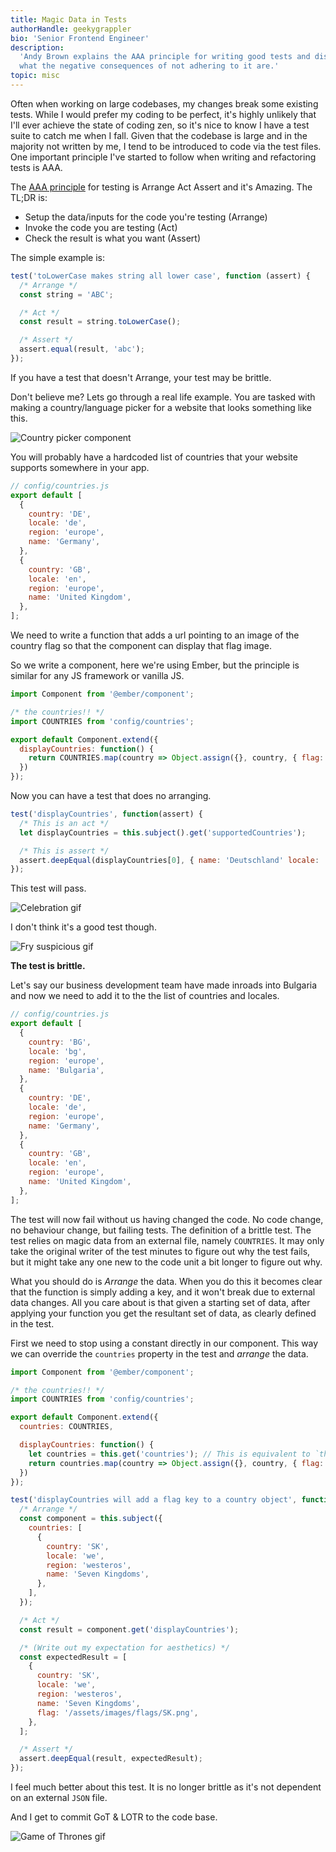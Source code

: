```yaml
---
title: Magic Data in Tests
authorHandle: geekygrappler
bio: 'Senior Frontend Engineer'
description:
  'Andy Brown explains the AAA principle for writing good tests and discusses
  what the negative consequences of not adhering to it are.'
topic: misc
---
```


Often when working on large codebases, my changes break some existing tests.
While I would prefer my coding to be perfect, it's highly unlikely that I'll
ever achieve the state of coding zen, so it's nice to know I have a test suite
to catch me when I fall. Given that the codebase is large and in the majority
not written by me, I tend to be introduced to code via the test files. One
important principle I've started to follow when writing and refactoring tests is
AAA.

<!--break-->

The [AAA principle](http://wiki.c2.com/?ArrangeActAssert) for testing is Arrange
Act Assert and it's Amazing. The TL;DR is:

- Setup the data/inputs for the code you're testing (Arrange)
- Invoke the code you are testing (Act)
- Check the result is what you want (Assert)

The simple example is:

```js
test('toLowerCase makes string all lower case', function (assert) {
  /* Arrange */
  const string = 'ABC';

  /* Act */
  const result = string.toLowerCase();

  /* Assert */
  assert.equal(result, 'abc');
});
```

If you have a test that doesn't Arrange, your test may be brittle.

Don't believe me? Lets go through a real life example. You are tasked with
making a country/language picker for a website that looks something like this.

![Country picker component](/assets/images/posts/2017-09-25-magic-test-data/tl-country-picker.png)

You will probably have a hardcoded list of countries that your website supports
somewhere in your app.

```js
// config/countries.js
export default [
  {
    country: 'DE',
    locale: 'de',
    region: 'europe',
    name: 'Germany',
  },
  {
    country: 'GB',
    locale: 'en',
    region: 'europe',
    name: 'United Kingdom',
  },
];
```

We need to write a function that adds a url pointing to an image of the country
flag so that the component can display that flag image.

So we write a component, here we're using Ember, but the principle is similar
for any JS framework or vanilla JS.

```js
import Component from '@ember/component';

/* the countries!! */
import COUNTRIES from 'config/countries';

export default Component.extend({
  displayCountries: function() {
    return COUNTRIES.map(country => Object.assign({}, country, { flag: `/assets/images/flags/${country.country}.png` }));
  })
});
```

Now you can have a test that does no arranging.

```js
test('displayCountries', function(assert) {
  /* This is an act */
  let displayCountries = this.subject().get('supportedCountries');

  /* This is assert */
  assert.deepEqual(displayCountries[0], { name: 'Deutschland' locale: 'de', country: 'DE', region: 'europe', flag: '/assets/images/flags/DE.png' });
});
```

This test will pass.

![Celebration gif](/assets/images/posts/2017-09-25-magic-test-data/celebrate.gif)

I don't think it's a good test though.

![Fry suspicious gif](/assets/images/posts/2017-09-25-magic-test-data/fry.gif)

<strong>The test is brittle.</strong>

Let's say our business development team have made inroads into Bulgaria and now
we need to add it to the the list of countries and locales.

```js
// config/countries.js
export default [
  {
    country: 'BG',
    locale: 'bg',
    region: 'europe',
    name: 'Bulgaria',
  },
  {
    country: 'DE',
    locale: 'de',
    region: 'europe',
    name: 'Germany',
  },
  {
    country: 'GB',
    locale: 'en',
    region: 'europe',
    name: 'United Kingdom',
  },
];
```

The test will now fail without us having changed the code. No code change, no
behaviour change, but failing tests. The definition of a brittle test. The test
relies on magic data from an external file, namely `COUNTRIES`. It may only take
the original writer of the test minutes to figure out why the test fails, but it
might take any one new to the code unit a bit longer to figure out why.

What you should do is _Arrange_ the data. When you do this it becomes clear that
the function is simply adding a key, and it won't break due to external data
changes. All you care about is that given a starting set of data, after applying
your function you get the resultant set of data, as clearly defined in the test.

First we need to stop using a constant directly in our component. This way we
can override the `countries` property in the test and _arrange_ the data.

```js
import Component from '@ember/component';

/* the countries!! */
import COUNTRIES from 'config/countries';

export default Component.extend({
  countries: COUNTRIES,

  displayCountries: function() {
    let countries = this.get('countries'); // This is equivalent to `this.countries` but for Ember objects.
    return countries.map(country => Object.assign({}, country, { flag: `/assets/images/flags/${country.country}.png` }));
  })
});
```

```js
test('displayCountries will add a flag key to a country object', function (assert) {
  /* Arrange */
  const component = this.subject({
    countries: [
      {
        country: 'SK',
        locale: 'we',
        region: 'westeros',
        name: 'Seven Kingdoms',
      },
    ],
  });

  /* Act */
  const result = component.get('displayCountries');

  /* (Write out my expectation for aesthetics) */
  const expectedResult = [
    {
      country: 'SK',
      locale: 'we',
      region: 'westeros',
      name: 'Seven Kingdoms',
      flag: '/assets/images/flags/SK.png',
    },
  ];

  /* Assert */
  assert.deepEqual(result, expectedResult);
});
```

I feel much better about this test. It is no longer brittle as it's not
dependent on an external `JSON` file.

And I get to commit GoT & LOTR to the code base.

![Game of Thrones gif](/assets/images/posts/2017-09-25-magic-test-data/GoT.gif)
